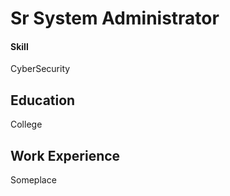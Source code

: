 # Sr System Administrator

#### Skill
CyberSecurity
## Education
College
## Work Experience
Someplace

